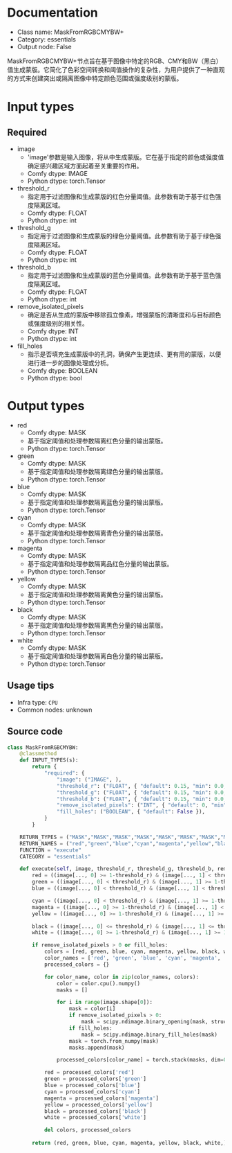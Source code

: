 
# Documentation
- Class name: MaskFromRGBCMYBW+
- Category: essentials
- Output node: False

MaskFromRGBCMYBW+节点旨在基于图像中特定的RGB、CMY和BW（黑白）值生成蒙版。它简化了色彩空间转换和阈值操作的复杂性，为用户提供了一种直观的方式来创建突出或隔离图像中特定颜色范围或强度级别的蒙版。

# Input types
## Required
- image
    - 'image'参数是输入图像，将从中生成蒙版。它在基于指定的颜色或强度值确定感兴趣区域方面起着至关重要的作用。
    - Comfy dtype: IMAGE
    - Python dtype: torch.Tensor
- threshold_r
    - 指定用于过滤图像和生成蒙版的红色分量阈值。此参数有助于基于红色强度隔离区域。
    - Comfy dtype: FLOAT
    - Python dtype: int
- threshold_g
    - 指定用于过滤图像和生成蒙版的绿色分量阈值。此参数有助于基于绿色强度隔离区域。
    - Comfy dtype: FLOAT
    - Python dtype: int
- threshold_b
    - 指定用于过滤图像和生成蒙版的蓝色分量阈值。此参数有助于基于蓝色强度隔离区域。
    - Comfy dtype: FLOAT
    - Python dtype: int
- remove_isolated_pixels
    - 确定是否从生成的蒙版中移除孤立像素，增强蒙版的清晰度和与目标颜色或强度级别的相关性。
    - Comfy dtype: INT
    - Python dtype: int
- fill_holes
    - 指示是否填充生成蒙版中的孔洞，确保产生更连续、更有用的蒙版，以便进行进一步的图像处理或分析。
    - Comfy dtype: BOOLEAN
    - Python dtype: bool

# Output types
- red
    - Comfy dtype: MASK
    - 基于指定阈值和处理参数隔离红色分量的输出蒙版。
    - Python dtype: torch.Tensor
- green
    - Comfy dtype: MASK
    - 基于指定阈值和处理参数隔离绿色分量的输出蒙版。
    - Python dtype: torch.Tensor
- blue
    - Comfy dtype: MASK
    - 基于指定阈值和处理参数隔离蓝色分量的输出蒙版。
    - Python dtype: torch.Tensor
- cyan
    - Comfy dtype: MASK
    - 基于指定阈值和处理参数隔离青色分量的输出蒙版。
    - Python dtype: torch.Tensor
- magenta
    - Comfy dtype: MASK
    - 基于指定阈值和处理参数隔离品红色分量的输出蒙版。
    - Python dtype: torch.Tensor
- yellow
    - Comfy dtype: MASK
    - 基于指定阈值和处理参数隔离黄色分量的输出蒙版。
    - Python dtype: torch.Tensor
- black
    - Comfy dtype: MASK
    - 基于指定阈值和处理参数隔离黑色分量的输出蒙版。
    - Python dtype: torch.Tensor
- white
    - Comfy dtype: MASK
    - 基于指定阈值和处理参数隔离白色分量的输出蒙版。
    - Python dtype: torch.Tensor


## Usage tips
- Infra type: `CPU`
- Common nodes: unknown


## Source code
```python
class MaskFromRGBCMYBW:
    @classmethod
    def INPUT_TYPES(s):
        return {
            "required": {
                "image": ("IMAGE", ),
                "threshold_r": ("FLOAT", { "default": 0.15, "min": 0.0, "max": 1, "step": 0.01, }),
                "threshold_g": ("FLOAT", { "default": 0.15, "min": 0.0, "max": 1, "step": 0.01, }),
                "threshold_b": ("FLOAT", { "default": 0.15, "min": 0.0, "max": 1, "step": 0.01, }),
                "remove_isolated_pixels": ("INT", { "default": 0, "min": 0, "max": 32, "step": 1, }),
                "fill_holes": ("BOOLEAN", { "default": False }),
            }
        }

    RETURN_TYPES = ("MASK","MASK","MASK","MASK","MASK","MASK","MASK","MASK",)
    RETURN_NAMES = ("red","green","blue","cyan","magenta","yellow","black","white",)
    FUNCTION = "execute"
    CATEGORY = "essentials"

    def execute(self, image, threshold_r, threshold_g, threshold_b, remove_isolated_pixels, fill_holes):
        red = ((image[..., 0] >= 1-threshold_r) & (image[..., 1] < threshold_g) & (image[..., 2] < threshold_b)).float()
        green = ((image[..., 0] < threshold_r) & (image[..., 1] >= 1-threshold_g) & (image[..., 2] < threshold_b)).float()
        blue = ((image[..., 0] < threshold_r) & (image[..., 1] < threshold_g) & (image[..., 2] >= 1-threshold_b)).float()

        cyan = ((image[..., 0] < threshold_r) & (image[..., 1] >= 1-threshold_g) & (image[..., 2] >= 1-threshold_b)).float()
        magenta = ((image[..., 0] >= 1-threshold_r) & (image[..., 1] < threshold_g) & (image[..., 2] > 1-threshold_b)).float()
        yellow = ((image[..., 0] >= 1-threshold_r) & (image[..., 1] >= 1-threshold_g) & (image[..., 2] < threshold_b)).float()

        black = ((image[..., 0] <= threshold_r) & (image[..., 1] <= threshold_g) & (image[..., 2] <= threshold_b)).float()
        white = ((image[..., 0] >= 1-threshold_r) & (image[..., 1] >= 1-threshold_g) & (image[..., 2] >= 1-threshold_b)).float()

        if remove_isolated_pixels > 0 or fill_holes:
            colors = [red, green, blue, cyan, magenta, yellow, black, white]
            color_names = ['red', 'green', 'blue', 'cyan', 'magenta', 'yellow', 'black', 'white']
            processed_colors = {}

            for color_name, color in zip(color_names, colors):
                color = color.cpu().numpy()
                masks = []

                for i in range(image.shape[0]):
                    mask = color[i]
                    if remove_isolated_pixels > 0:
                        mask = scipy.ndimage.binary_opening(mask, structure=np.ones((remove_isolated_pixels, remove_isolated_pixels)))
                    if fill_holes:
                        mask = scipy.ndimage.binary_fill_holes(mask)
                    mask = torch.from_numpy(mask)
                    masks.append(mask)

                processed_colors[color_name] = torch.stack(masks, dim=0).float()

            red = processed_colors['red']
            green = processed_colors['green']
            blue = processed_colors['blue']
            cyan = processed_colors['cyan']
            magenta = processed_colors['magenta']
            yellow = processed_colors['yellow']
            black = processed_colors['black']
            white = processed_colors['white']

            del colors, processed_colors
        
        return (red, green, blue, cyan, magenta, yellow, black, white,)

```
